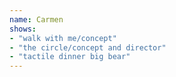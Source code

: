 ```yaml
---
name: Carmen
shows: 
- "walk with me/concept"
- "the circle/concept and director"
- "tactile dinner big bear"
---
```


<!-- potential matching method for people invovling in one or multiple shows, with or without role
	1. people tag in the show post
	2. split at "/ " and produce the role
-->